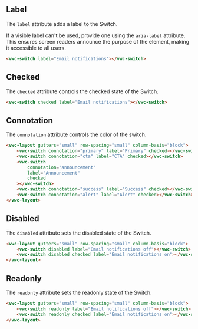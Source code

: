 ## Label

The `label` attribute adds a label to the Switch.

<vwc-note connotation="information" icon="accessibility-line" headline="Accessibility Tip">

If a visible label can't be used, provide one using the <nobr><code>aria-label</code></nobr> attribute. This ensures screen readers announce the purpose of the element, making it accessible to all users.
	 
</vwc-note>

```html preview
<vwc-switch label="Email notifications"></vwc-switch>
```

## Checked

The `checked` attribute controls the checked state of the Switch.

```html preview
<vwc-switch checked label="Email notifications"></vwc-switch>
```

## Connotation

The `connotation` attribute controls the color of the switch.

```html preview
<vwc-layout gutters="small" row-spacing="small" column-basis="block">
	<vwc-switch connotation="primary" label="Primary" checked></vwc-switch>
	<vwc-switch connotation="cta" label="CTA" checked></vwc-switch>
	<vwc-switch
		connotation="announcement"
		label="Announcement"
		checked
	></vwc-switch>
	<vwc-switch connotation="success" label="Success" checked></vwc-switch>
	<vwc-switch connotation="alert" label="Alert" checked></vwc-switch>
</vwc-layout>
```

## Disabled

The `disabled` attribute sets the disabled state of the Switch.

```html preview
<vwc-layout gutters="small" row-spacing="small" column-basis="block">
	<vwc-switch disabled label="Email notifications off"></vwc-switch>
	<vwc-switch disabled checked label="Email notifications on"></vwc-switch>
</vwc-layout>
```

## Readonly

The `readonly` attribute sets the readonly state of the Switch.

```html preview
<vwc-layout gutters="small" row-spacing="small" column-basis="block">
	<vwc-switch readonly label="Email notifications off"></vwc-switch>
	<vwc-switch readonly checked label="Email notifications on"></vwc-switch>
</vwc-layout>
```
